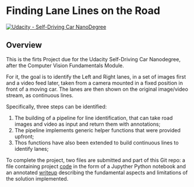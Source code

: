 # **Finding Lane Lines on the Road** 
[![Udacity - Self-Driving Car NanoDegree](https://s3.amazonaws.com/udacity-sdc/github/shield-carnd.svg)](http://www.udacity.com/drive)


Overview
---

This is the firts Project due for the Udacity Self-Driving Car Nanodegree, after the Computer Vision Fundamentals Module.

For it, the goal is to identify the Left and Right lanes, in a set of images first and a video feed later, taken from a camera mounted in a fixed position in front of a moving car. The lanes are then shown on the original image/video stream, as continuous lines.

Specifically, three steps can be identified:

1. The building of a pipeline for line identification, that can take road images and video as input and return them with annotations;
2. The pipeline implements generic helper functions that were provided upfront;
3. Thos functions have also been extended to build continuous lines to identify lanes;

To complete the project, two files are submitted and part of this Git repo: a file containing project [code](https://github.com/russom/CarND-LaneLines-P1-RussoM/blob/master/P1-Michelangelo%20Russo-v1.1.ipynb) in the form of a Jupyther Python notebook and an annotated [writeup](https://github.com/udacity/CarND-LaneLines-P1/blob/master/writeup_template.md) describing the fundamental aspects and limitations of the solution implemented.

